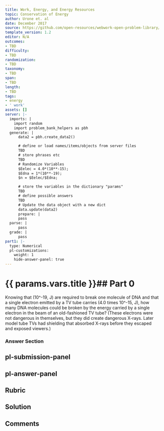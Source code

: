 ```yaml
---
title: Work, Energy, and Energy Resources
topic: Conservation of Energy
author: Urone et. al
date: December 2017
source: https://github.com/open-resources/webwork-open-problem-library/tree/master/Contrib/BrockPhysics/College_Physics_Urone/7.Work_Energy_and_Energy_Resources/7-06.Conservation_of_Energy/NU_U17_07_06_001.pg
template_version: 1.2
editor: N/A
outcomes:
- TBD
difficulty:
- TBD
randomization:
- TBD
taxonomy:
- TBD
span:
- TBD
length:
- TBD
tags:
- energy
- ' work'
assets: []
server: |-
  imports: |
    import random
    import problem_bank_helpers as pbh
  generate: |
      data2 = pbh.create_data2()

      # define or load names/items/objects from server files
      TBD
      # store phrases etc
      TBD
      # Randomize Variables
      $Eelec = 4.0*(10**-15);
      $Edna = 1*(10**-19);
      $n = $Eelec/$Edna;

      # store the variables in the dictionary "params"
      TBD
      # define possible answers
      TBD
      # Update the data object with a new dict
      data.update(data2)
      prepare: |
      pass
  parse: |
      pass
  grade: |
      pass
part1: |-
  type: Numerical
  pl-customizations:
    weight: 1
    hide-answer-panel: true
---
```


# {{ params.vars.title }}## Part 0 
Knowing that (10^-19, J) are required to break one molecule of DNA and that a single electron emitted by a TV tube carries (4.0 times 10^-15, J), how many DNA molecules could be broken by the energy carried by a single electron in the beam of an old-fashioned TV tube? (These electrons were not dangerous in themselves, but they did create dangerous X-rays. Later model tube TVs had shielding that absorbed X-rays before they escaped and exposed viewers.) 


### Answer Section 


## pl-submission-panel 


## pl-answer-panel 


## Rubric 


## Solution 


## Comments 


